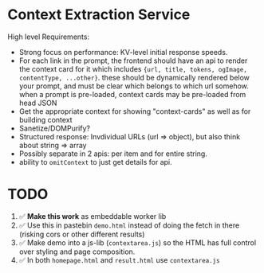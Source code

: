 # Context Extraction Service

High level Requirements:

- Strong focus on performance: KV-level initial response speeds.
- For each link in the prompt, the frontend should have an api to render the context card for it which includes `{url, title, tokens, ogImage, contentType, ...other}`. these should be dynamically rendered below your prompt, and must be clear which belongs to which url somehow. when a prompt is pre-loaded, context cards may be pre-loaded from head JSON
- Get the appropriate context for showing "context-cards" as well as for building context
- Sanetize/DOMPurify?
- Structured response: Invdividual URLs (url => object), but also think about string => array
- Possibly separate in 2 apis: per item and for entire string.
- ability to `omitContext` to just get details for api.

# TODO

1. ✅ **Make this work** as embeddable worker lib
2. ✅ Use this in pastebin `demo.html` instead of doing the fetch in there (risking cors or other different results)
3. ✅ Make demo into a js-lib (`contextarea.js`) so the HTML has full control over styling and page composition.
4. ✅ In both `homepage.html` and `result.html` use `contextarea.js`
